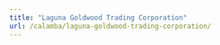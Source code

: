 ```yaml
---
title: "Laguna Goldwood Trading Corporation"
url: /calamba/laguna-goldwood-trading-corporation/
---
```

